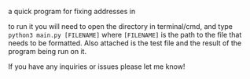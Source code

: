 a quick program for fixing addresses in 

to run it you will need to open the directory in terminal/cmd, and type `python3 main.py [FILENAME]` where `[FILENAME]` is the path to the file that needs to be formatted. Also attached is the test file and the result of the program being run on it.

If you have any inquiries or issues please let me know!
